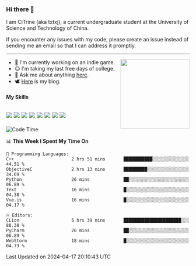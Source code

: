 ### Hi there 👋

I am CiTrine (aka txtxj), a current undergraduate student at the University of Science and Technology of China.

If you encounter any issues with my code, please create an issue instead of sending me an email so that I can address it promptly.

---

<img align="right" height="190" src="http://github-profile-summary-cards.vercel.app/api/cards/stats?username=txtxj&theme=vue">

- 🌱 I'm currently working on an indie game.
- 😉 I'm taking my last free days of college.
- 💬 Ask me about anything [here](https://github.com/txtxj/txtxj/issues).
- 🕊️ [Here](https://txtxj.top) is my blog.

#### My Skills

![](https://img.shields.io/badge/Unity-000000?logo=unity&logoColor=fff)
![](https://img.shields.io/badge/C%23-239120?logo=csharp&logoColor=fff)
![](https://img.shields.io/badge/Python-3e74a2?logo=python&logoColor=fff)
![](https://img.shields.io/badge/C++-65318e?logo=cplusplus&logoColor=fff)
![](https://img.shields.io/badge/C-5654a2?logo=c&logoColor=fff)
![](https://img.shields.io/badge/Vue-4FC08D?logo=vuedotjs&logoColor=fff)
![](https://img.shields.io/badge/Blender-f5792a?logo=blender&logoColor=fff)
![](https://img.shields.io/badge/MS%20SQL-cc2927?logo=microsoftsqlserver&logoColor=fff)
---

<!--START_SECTION:waka-->
![Code Time](http://img.shields.io/badge/Code%20Time-1%2C758%20hrs%2053%20mins-blue)

📊 **This Week I Spent My Time On** 

```text
💬 Programming Languages: 
C++                      2 hrs 51 mins       ███████████░░░░░░░░░░░░░░   44.51 % 
ObjectiveC               2 hrs 13 mins       █████████░░░░░░░░░░░░░░░░   34.69 % 
Python                   26 mins             ██░░░░░░░░░░░░░░░░░░░░░░░   06.89 % 
Text                     16 mins             █░░░░░░░░░░░░░░░░░░░░░░░░   04.38 % 
Vue.js                   16 mins             █░░░░░░░░░░░░░░░░░░░░░░░░   04.17 % 

🔥 Editors: 
CLion                    5 hrs 39 mins       ██████████████████████░░░   88.38 % 
PyCharm                  26 mins             ██░░░░░░░░░░░░░░░░░░░░░░░   06.89 % 
WebStorm                 18 mins             █░░░░░░░░░░░░░░░░░░░░░░░░   04.73 % 
```


 Last Updated on 2024-04-17 20:10:43 UTC
<!--END_SECTION:waka-->
